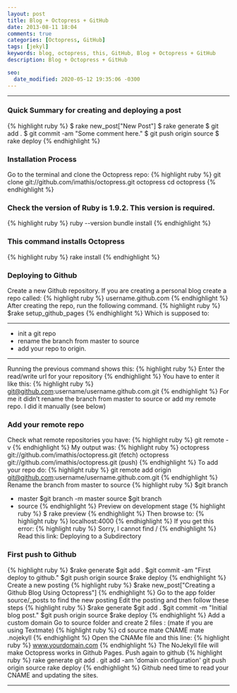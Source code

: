 ```yaml
---
layout: post
title: Blog + Octopress + GitHub
date: 2013-08-11 18:04
comments: true
categories: [Octopress, GitHub]
tags: [jekyl]
keywords: blog, octopress, this, GitHub, Blog + Octopress + GitHub
description: Blog + Octopress + GitHub

seo:
  date_modified: 2020-05-12 19:35:06 -0300
---
```


---

<!--more-->
### Quick Summary for creating and deploying a post
{% highlight ruby %}
$ rake new_post["New Post"]
$ rake generate
$ git add .
$ git commit -am "Some comment here." 
$ git push origin source
$ rake deploy
{% endhighlight %}

### Installation Process
Go to the terminal and clone the Octopress repo:
{% highlight ruby %}
git clone git://github.com/imathis/octopress.git octopress
cd octopress
{% endhighlight %}
### Check the version of Ruby is 1.9.2. This version is required.
{% highlight ruby %}
ruby --version
bundle install
{% endhighlight %}
### This command installs Octopress
{% highlight ruby %}
rake install
{% endhighlight %}
### Deploying to Github
Create a new Github repository. If you are creating a personal blog create a repo called:
{% highlight ruby %}
username.github.com
{% endhighlight %}
After creating the repo, run the following command.
{% highlight ruby %}
$rake setup_github_pages
{% endhighlight %}
Which is supposed to:
___
* init a git repo
* rename the branch from master to source
* add your repo to origin.
___

Running the previous command shows this:
{% highlight ruby %}
Enter the read/write url for your repository
{% endhighlight %}
You have to enter it like this:
{% highlight ruby %}
git@github.com:username/username.github.com.git
{% endhighlight %}
For me it didn’t rename the branch from master to source or add my remote repo. I did it manually (see below)
### Add your remote repo
Check what remote repositories you have:
{% highlight ruby %}
git remote -v
{% endhighlight %}
My output was:
{% highlight ruby %}
octopress   git://github.com/imathis/octopress.git (fetch)
octopress   git://github.com/imathis/octopress.git (push)
{% endhighlight %}
To add your repo do:
{% highlight ruby %}
git remote add origin git@github.com:username/username.github.com.git
{% endhighlight %}
Rename the branch from master to source
{% highlight ruby %}
$git branch
* master
$git branch -m master source
$git branch
* source
{% endhighlight %}
Preview on development stage
{% highlight ruby %}
$ rake preview
{% endhighlight %}
Then browse to:
{% highlight ruby %}
localhost:4000
{% endhighlight %}
If you get this error:
{% highlight ruby %}
Sorry, I cannot find /
{% endhighlight %}
Read this link: Deploying to a Subdirectory
### First push to Github
{% highlight ruby %}
$rake generate
$git add .
$git commit -am "First deploy to github." 
$git push origin source
$rake deploy
{% endhighlight %}
Create a new posting
{% highlight ruby %}
$rake new_post["Creating a Github Blog Using Octopress"]
{% endhighlight %}
Go to the app folder source/_posts to find the new posting
Edit the posting and then follow these steps
{% highlight ruby %}
$rake generate
$git add .
$git commit -m "Initial blog post." 
$git push origin source
$rake deploy
{% endhighlight %}
Add a custom domain
Go to source folder and create 2 files :
(mate if you are using Textmate)
{% highlight ruby %}
cd source
mate CNAME
mate .nojekyll
{% endhighlight %}
Open the CNAMe file and this line:
{% highlight ruby %}
www.yourdomain.com
{% endhighlight %}
The NoJekyll file will make Octopress works in Github Pages.
Push again to github
{% highlight ruby %}
rake generate
git add .
git add -am 'domain configuration'
git push origin source
rake deploy
{% endhighlight %}
Github need time to read your CNAME and updating the sites.
___